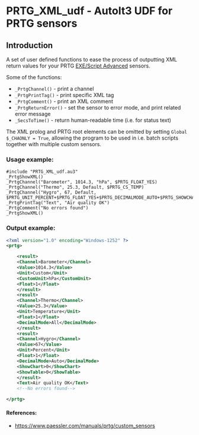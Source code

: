 # PRTG_XML_udf - AutoIt3 UDF for PRTG sensors

## Introduction

A set of user defined functions to ease the process of outputting XML return values for your PRTG [EXE/Script Advanced](https://www.paessler.com/manuals/prtg/exe_script_advanced_sensor) sensors.

Some of the functions:
* `_PrtgChannel()`      - print a channel
* `_PrtgPrintTag()`     - print specific XML tag
* `_PrtgComment()`      - print an XML comment
* `_PrtgReturnError()`  - set the sensor to error mode, and print related error message
* `_SecsToTime()`       - return human-readable time (i.e. for status text)

The XML prolog and PRTG root elements can be omitted by setting `Global $_CHAONLY = True`, allowing the program to be used in i.e. batch scripts together with multiple custom sensors.

### Usage example:
```AutoIt3
#include "PRTG_XML_udf.au3"
_PrtgShowXML()
_PrtgChannel("Barometer", 1014.3, "hPa", $PRTG_FLOAT_YES)
_PrtgChannel("Thermo", 25.3, Default, $PRTG_CS_TEMP)
_PrtgChannel("Hygro", 67, Default, $PRTG_UNIT_PERCENT+$PRTG_FLOAT_YES+$PRTG_DECIMALMODE_AUTO+$PRTG_SHOWCHART_NO+$PRTG_SHOWTABLE_NO)
_PrtgPrintTag("Text", "Air quality OK")
_PrtgComment("No errors found")
_PrtgShowXML()
```

### Output example:
```XML
<?xml version="1.0" encoding="Windows-1252" ?>
<prtg>

    <result>
    <Channel>Barometer</Channel>
    <Value>1014.3</Value>
    <Unit>Custom</Unit>
    <CustomUnit>hPa</CustomUnit>
    <Float>1</Float>
    </result>
    <result>
    <Channel>Thermo</Channel>
    <Value>25.3</Value>
    <Unit>Temperature</Unit>
    <Float>1</Float>
    <DecimalMode>All</DecimalMode>
    </result>
    <result>
    <Channel>Hygro</Channel>
    <Value>67</Value>
    <Unit>Percent</Unit>
    <Float>1</Float>
    <DecimalMode>Auto</DecimalMode>
    <ShowChart>0</ShowChart>
    <ShowTable>0</ShowTable>
    </result>
    <Text>Air quality OK</Text>
    <!--No errors found-->

</prtg>
```

#### References:
* https://www.paessler.com/manuals/prtg/custom_sensors
